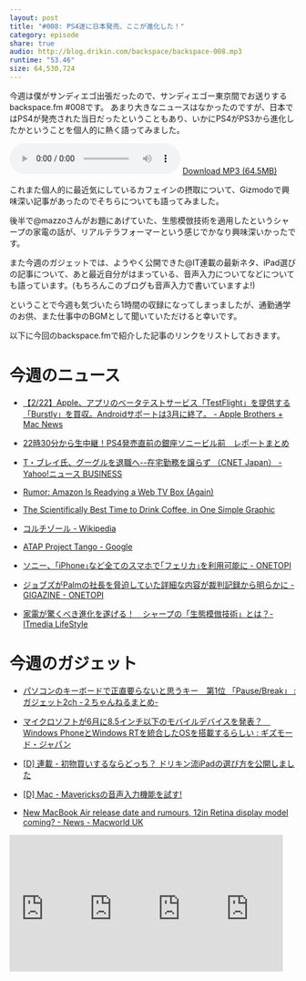 ```yaml
---
layout: post
title: "#008: PS4遂に日本発売、ここが進化した！"
category: episode
share: true
audio: http://blog.drikin.com/backspace/backspace-008.mp3
runtime: "53.46"
size: 64,530,724
---
```


今週は僕がサンディエゴ出張だったので、サンディエゴー東京間でお送りするbackspace.fm #008です。
あまり大きなニュースはなかったのですが、日本ではPS4が発売された当日だったということもあり、いかにPS4がPS3から進化したかということを個人的に熱く語ってみました。

<audio src="http://blog.drikin.com/backspace/backspace-008.mp3" controls preload></audio>
[Download MP3 (64.5MB)](http://blog.drikin.com/backspace/backspace-008.mp3)

これまた個人的に最近気にしているカフェインの摂取について、Gizmodoで興味深い記事があったのでそちらについても語ってみました。

後半で@mazzoさんがお題にあげていた、生態模倣技術を適用したというシャープの家電の話が、リアルテラフォーマーという感じでかなり興味深いかったです。

また今週のガジェットでは、ようやく公開できた@IT連載の最新ネタ、iPad選びの記事について、あと最近自分がはまっている、音声入力についてなどについても語っています。(もちろんこのブログも音声入力で書いていますよ!)

ということで今週も気づいたら1時間の収録になってしまっましたが、通勤通学のお供、また仕事中のBGMとして聞いていただけると幸いです。

以下に今回のbackspace.fmで紹介した記事のリンクをリストしておきます。

# 今週のニュース

- [【2/22】Apple、アプリのベータテストサービス「TestFlight」を提供する「Burstly」を買収。Androidサポートは3月に終了。 - Apple Brothers + Mac News](http://blog.livedoor.jp/applebrothers/archives/52370439.html)

- [22時30分から生中継！PS4発売直前の銀座ソニービル前　レポートまとめ](http://www.i-mezzo.net/log/2014/02/21205558.html)

- [T・ブレイ氏、グーグルを退職へ--在宅勤務を譲らず （CNET Japan） - Yahoo!ニュース BUSINESS](http://newsbiz.yahoo.co.jp/detail?a=20140221-35044242-cnetj-nb)

- [Rumor: Amazon Is Readying a Web TV Box (Again)](http://gizmodo.com/re-code-is-reporting-that-amazon-is-getting-ready-to-la-1527670847?utm_source=feedburner&utm_medium=feed&utm_campaign=Feed%3A+gizmodo%2Ffull+%28Gizmodo%29)

- [The Scientifically Best Time to Drink Coffee, in One Simple Graphic](http://gizmodo.com/the-scientifically-best-time-to-drink-coffee-1460030914/1527704275/+jcondliffe?utm_source=feedburner&utm_medium=feed&utm_campaign=Feed%3A+gizmodo%2Ffull+%28Gizmodo%29)

- [コルチゾール - Wikipedia](http://ja.wikipedia.org/wiki/%E3%82%B3%E3%83%AB%E3%83%81%E3%82%BE%E3%83%BC%E3%83%AB)

- [ATAP Project Tango - Google](http://www.google.com/atap/projecttango/)

- [ソニー、｢iPhone｣など全てのスマホで｢フェリカ｣を利用可能に - ONETOPI](http://1topi.jp/curator/mazzo/1402/21/465279?fb_action_ids=10152909770067524&amp;fb_action_types=og.likes&amp;fb_source=other_multiline&amp;action_object_map=%5B266327056869793%5D&amp;action_type_map=%5B%22og.likes%22%5D&amp;action_ref_map=%5B%5D)

- [ジョブズがPalmの社長を脅迫していた詳細な内容が裁判記録から明らかに - GIGAZINE - ONETOPI](http://1topi.jp/curator/mazzo/1402/20/464283)

- [家電が驚くべき進化を遂げる！　シャープの「生態模倣技術」とは？- ITmedia LifeStyle](http://1topi.jp/curator/mazzo/1402/19/463380)


# 今週のガジェット
- [パソコンのキーボードで正直要らないと思うキー　第1位 「Pause/Break」 : ガジェット2ch -２ちゃんねるまとめ-](http://www.gadget2ch.com/archives/36427334.html?utm_source=dlvr.it&amp;utm_medium=tumblr)

- [マイクロソフトが6月に8.5インチ以下のモバイルデバイスを発表？　Windows PhoneとWindows RTを統合したOSを搭載するらしい : ギズモード・ジャパン](http://www.gizmodo.jp/sp/2014/02/685windows_phonwindow_rtos.html)

- [[D] 連載 - 初物買いするならどっち？ ドリキン流iPadの選び方を公開しました](http://www.shimoken-works.com/?p=7356)

- [[D] Mac - Mavericksの音声入力機能を試す!](http://blog.drikin.com/2014/02/mac---mavericks.html)

- [New MacBook Air release date and rumours, 12in Retina display model coming? - News - Macworld UK](http://www.macworld.co.uk/news/mac/new-macbook-air-release-date-rumours-3420655/)


<iframe src="http://rcm-fe.amazon-adsystem.com/e/cm?lt1=_blank&bc1=000000&IS2=1&bg1=FFFFFF&fc1=000000&lc1=0000FF&t=driftking-22&o=9&p=8&l=as4&m=amazon&f=ifr&ref=ss_til&asins=B00FJ08HQU" style="width:120px;height:240px;" scrolling="no" marginwidth="0" marginheight="0" frameborder="0"></iframe><iframe src="http://rcm-fe.amazon-adsystem.com/e/cm?lt1=_blank&bc1=000000&IS2=1&bg1=FFFFFF&fc1=000000&lc1=0000FF&t=driftking-22&o=9&p=8&l=as4&m=amazon&f=ifr&ref=ss_til&asins=B00FJ08HQ0" style="width:120px;height:240px;" scrolling="no" marginwidth="0" marginheight="0" frameborder="0"></iframe><iframe src="http://rcm-fe.amazon-adsystem.com/e/cm?lt1=_blank&bc1=000000&IS2=1&bg1=FFFFFF&fc1=000000&lc1=0000FF&t=driftking-22&o=9&p=8&l=as4&m=amazon&f=ifr&ref=ss_til&asins=B00GNN1Y1M" style="width:120px;height:240px;" scrolling="no" marginwidth="0" marginheight="0" frameborder="0"></iframe><iframe src="http://rcm-fe.amazon-adsystem.com/e/cm?lt1=_blank&bc1=000000&IS2=1&bg1=FFFFFF&fc1=000000&lc1=0000FF&t=driftking-22&o=9&p=8&l=as4&m=amazon&f=ifr&ref=ss_til&asins=B00F331UEO" style="width:120px;height:240px;" scrolling="no" marginwidth="0" marginheight="0" frameborder="0"></iframe>



